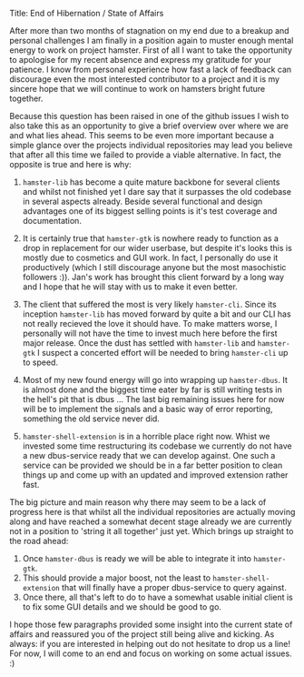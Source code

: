 Title: End of Hibernation / State of Affairs

After more than two months of stagnation on my end due to a breakup and
personal challenges I am finally in a position again to muster enough mental
energy to work on project hamster.  First of all I want to take the opportunity
to apologise for my recent absence and express my gratitude for your patience.
I know from personal experience how fast a lack of feedback can discourage even
the most interested contributor to a project and it is my sincere hope that we
will continue to work on hamsters bright future together.

Because this question has been raised in one of the github issues I wish to
also take this as an opportunity to give a brief overview over where we are and
what lies ahead. This seems to be even more important because a simple
glance over the projects individual repositories may lead you believe that
after all this time we failed to provide a viable alternative. In fact, the
opposite is true and here is why:

1. ``hamster-lib`` has become a quite mature backbone for several clients and
	whilst not finished yet I dare say that it surpasses the old codebase in
	several aspects already. Beside several functional and design advantages one of
	its biggest selling points is it's test coverage and documentation.

2. It is certainly true that ``hamster-gtk`` is nowhere ready to function as a
	drop in replacement for our wider userbase, but despite it's looks this is
	mostly due to cosmetics and GUI work. In fact, I personally do use it
	productively (which I still discourage anyone but the most masochistic
	followers :)).  Jan's work has brought this client forward by a long way and I
	hope that he will stay with us to make it even better.

3. The client that suffered the most is very likely ``hamster-cli``. Since its
	 inception ``hamster-lib`` has moved forward by quite a bit and our CLI has
	not really recieved the love it should have. To make matters worse, I
	personally will not have the time to invest much here before the first major
	release. Once the dust has settled with ``hamster-lib`` and ``hamster-gtk`` I
	suspect a concerted effort will be needed to bring ``hamster-cli`` up to speed.

4. Most of my new found energy will go into wrapping up ``hamster-dbus``. It is
	 almost done and the biggest time eater by far is still writing tests in the
	hell's pit that is dbus ... The last big remaining issues here for now will be
	to implement the signals and a basic way of error reporting, something the old
	service never did.

5. ``hamster-shell-extension`` is in a horrible place right now. Whist we
	invested some time restructuring its codebase we currently do not have a
	new dbus-service ready that we can develop against. One such a service
  can be provided we should be in a far better position to clean things up and
	come up with an updated and improved extension rather fast.

The big picture and main reason why there may seem to be a lack of progress
here is that whilst all the individual repositories are actually moving along
and have reached a somewhat decent stage already we are currently not in a
position to 'string it all together' just yet. Which brings up straight to the
road ahead: 
1. Once ``hamster-dbus`` is ready we will be able to integrate it into
	 ``hamster-gtk``.
2. This should provide a major boost, not the least to
	 ``hamster-shell-extension`` that will finally have a proper dbus-service to
	query against.
3. Once there, all that's left to do to have a somewhat usable initial client is
	 to fix some GUI details and we should be good to go.

I hope those few paragraphs provided some insight into the current state of affairs
and reassured you of the project still being alive and kicking. As always: if you
are interested in helping out do not hesitate to drop us a line!
For now, I will come to an end and focus on working on some actual issues. :)

